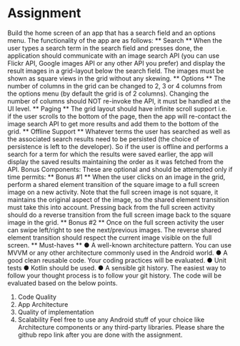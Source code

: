 # Assignment
Build the home screen of an app that has a search field and an options menu. The functionality of the app are as follows:
** Search **
When the user types a search term in the search field and presses done, the application should communicate with an image search API (you can use Flickr API, Google images API or any other API you prefer) and display the result images in a grid-layout below the search field. The images must be shown as square views in the grid without any skewing.
** Options **
The number of columns in the grid can be changed to 2, 3 or 4 columns from the options menu (by default the grid is of 2 columns). Changing the number of columns should NOT re-invoke the API, it must be handled at the UI level.
** Paging **
The grid layout should have infinite scroll support i.e. if the user scrolls to the bottom of the page, then the app will re-contact the image search API to get more results and add them to the bottom of the grid.
** Offline Support **
Whatever terms the user has searched as well as the associated search results need to be persisted (the choice of persistence is left to the developer). So if the user is offline and performs a search for a term for which the results were saved earlier, the app will display the saved results maintaining the order as it was fetched from the API.
Bonus Components:
These are optional and should be attempted only if time permits:
** Bonus #1 **
When the user clicks on an image in the grid, perform a shared element transition of the square image to a full screen image on a new activity. Note that the full screen image is not square, it maintains the original aspect of the image, so the shared element transition must take this into account. Pressing back from the full screen activity should do a reverse transition from the full screen image back to the square image in the grid.
** Bonus #2 **
Once on the full screen activity the user can swipe left/right to see the next/previous images. The reverse shared element transition should respect the current image visible on the full screen.
** Must-haves **
● A well-known architecture pattern. You can use MVVM or any other architecture commonly used in the Android world.
● A good clean reusable code. Your coding practices will be evaluated.
● Unit tests
● Kotlin should be used.
● A sensible git history. The easiest way to follow your thought process is to follow your git
history.
The code will be evaluated based on the below points.
1. Code Quality
2. App Architecture
3. Quality of implementation
4. Scalability
Feel free to use any Android stuff of your choice like Architecture components or any third-party libraries.
Please share the github repo link after you are done with the assignment.
